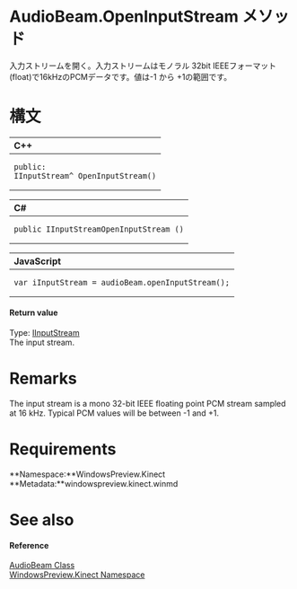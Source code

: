 AudioBeam.OpenInputStream メソッド    
================================  

入力ストリームを開く。入力ストリームはモノラル 32bit IEEEフォーマット(float)で16kHzのPCMデータです。値は-1 から +1の範囲です。
<span id="syntaxSection"></span>

構文
======  

<table>
<colgroup>
<col width="100%" />
</colgroup>
<thead>
<tr class="header">
<th align="left">C++</th>
</tr>
</thead>
<tbody>
<tr class="odd">
<td align="left"><pre><code>public:  
IInputStream^ OpenInputStream()</code></pre></td>
</tr>
</tbody>
</table>

<table>
<colgroup>
<col width="100%" />
</colgroup>
<thead>
<tr class="header">
<th align="left">C#</th>
</tr>
</thead>
<tbody>
<tr class="odd">
<td align="left"><pre><code>public IInputStreamOpenInputStream ()</code></pre></td>
</tr>
</tbody>
</table>

<table>
<colgroup>
<col width="100%" />
</colgroup>
<thead>
<tr class="header">
<th align="left">JavaScript</th>
</tr>
</thead>
<tbody>
<tr class="odd">
<td align="left"><pre><code>var iInputStream = audioBeam.openInputStream();</code></pre></td>
</tr>
</tbody>
</table>

<span id="ID4EP"></span>
#### Return value  

Type: [IInputStream](http://msdn.microsoft.com/en-us/library/windows.storage.streams.iinputstream.aspx)  
The input stream.  

<span id="remarks"></span>

Remarks  
=======  

The input stream is a mono 32-bit IEEE floating point PCM stream sampled at 16 kHz. Typical PCM values will be between -1 and +1.  

<span id="requirements"></span>

Requirements  
============  

**Namespace:**WindowsPreview.Kinect  
**Metadata:**windowspreview.kinect.winmd  

<span id="ID4E6"></span>

See also  
========  

<span id="ID4EBB"></span>
#### Reference  

[AudioBeam Class](../../AudioBeam_Class.md)  
 [WindowsPreview.Kinect Namespace](../../../Kinect.md)  



<!--Please do not edit the data in the comment block below.-->
<!--
TOCTitle : OpenInputStream Method
RLTitle : AudioBeam.OpenInputStream Method
KeywordK : OpenInputStream method
KeywordK : AudioBeam.OpenInputStream method
KeywordF : WindowsPreview.Kinect.AudioBeam.OpenInputStream
KeywordF : AudioBeam.OpenInputStream
KeywordF : OpenInputStream
KeywordF : WindowsPreview.Kinect.AudioBeam.OpenInputStream
KeywordA : M:WindowsPreview.Kinect.AudioBeam.OpenInputStream
AssetID : M:WindowsPreview.Kinect.AudioBeam.OpenInputStream
Locale : en-us
CommunityContent : 1
APIType : Managed
APILocation : windowspreview.kinect.winmd
APIName : WindowsPreview.Kinect.AudioBeam.OpenInputStream
TargetOS : Windows
TopicType : kbSyntax
DevLang : VB
DevLang : CSharp
DevLang : JavaScript
DevLang : C++
DocSet : K4Wv2
ProjType : K4Wv2Proj
Technology : Kinect for Windows
Product : Kinect for Windows SDK v2
productversion : 20
-->

